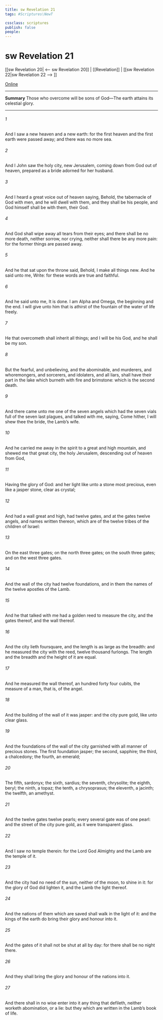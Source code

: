 ```yaml
---
title: sw Revelation 21
tags: #Scriptures\NewT

cssclass: scriptures
publish: false
people:
---
```


# sw Revelation 21
[[sw Revelation 20| <-- sw Revelation 20]] | [[Revelation]] | [[sw Revelation 22|sw Revelation 22 --> ]]

[Online](https://churchofjesuschrist.org/study/scriptures/nt/rev/21?lang=eng)

---
__Summary__
Those who overcome will be sons of God—The earth attains its celestial glory.

---
###### 1 
And I saw a new heaven and a new earth: for the first heaven and the first earth were passed away; and there was no more sea.

###### 2 
And I John saw the holy city, new Jerusalem, coming down from God out of heaven, prepared as a bride adorned for her husband.

###### 3 
And I heard a great voice out of heaven saying, Behold, the tabernacle of God  with men, and he will dwell with them, and they shall be his people, and God himself shall be with them,  their God.

###### 4 
And God shall wipe away all tears from their eyes; and there shall be no more death, neither sorrow, nor crying, neither shall there be any more pain: for the former things are passed away.

###### 5 
And he that sat upon the throne said, Behold, I make all things new. And he said unto me, Write: for these words are true and faithful.

###### 6 
And he said unto me, It is done. I am Alpha and Omega, the beginning and the end. I will give unto him that is athirst of the fountain of the water of life freely.

###### 7 
He that overcometh shall inherit all things; and I will be his God, and he shall be my son.

###### 8 
But the fearful, and unbelieving, and the abominable, and murderers, and whoremongers, and sorcerers, and idolaters, and all liars, shall have their part in the lake which burneth with fire and brimstone: which is the second death.

###### 9 
And there came unto me one of the seven angels which had the seven vials full of the seven last plagues, and talked with me, saying, Come hither, I will shew thee the bride, the Lamb’s wife.

###### 10 
And he carried me away in the spirit to a great and high mountain, and shewed me that great city, the holy Jerusalem, descending out of heaven from God,

###### 11 
Having the glory of God: and her light  like unto a stone most precious, even like a jasper stone, clear as crystal;

###### 12 
And had a wall great and high,  had twelve gates, and at the gates twelve angels, and names written thereon, which are  of the twelve tribes of the children of Israel:

###### 13 
On the east three gates; on the north three gates; on the south three gates; and on the west three gates.

###### 14 
And the wall of the city had twelve foundations, and in them the names of the twelve apostles of the Lamb.

###### 15 
And he that talked with me had a golden reed to measure the city, and the gates thereof, and the wall thereof.

###### 16 
And the city lieth foursquare, and the length is as large as the breadth: and he measured the city with the reed, twelve thousand furlongs. The length and the breadth and the height of it are equal.

###### 17 
And he measured the wall thereof, an hundred  forty  four cubits,  the measure of a man, that is, of the angel.

###### 18 
And the building of the wall of it was  jasper: and the city  pure gold, like unto clear glass.

###### 19 
And the foundations of the wall of the city  garnished with all manner of precious stones. The first foundation  jasper; the second, sapphire; the third, a chalcedony; the fourth, an emerald;

###### 20 
The fifth, sardonyx; the sixth, sardius; the seventh, chrysolite; the eighth, beryl; the ninth, a topaz; the tenth, a chrysoprasus; the eleventh, a jacinth; the twelfth, an amethyst.

###### 21 
And the twelve gates  twelve pearls; every several gate was of one pearl: and the street of the city  pure gold, as it were transparent glass.

###### 22 
And I saw no temple therein: for the Lord God Almighty and the Lamb are the temple of it.

###### 23 
And the city had no need of the sun, neither of the moon, to shine in it: for the glory of God did lighten it, and the Lamb  the light thereof.

###### 24 
And the nations of them which are saved shall walk in the light of it: and the kings of the earth do bring their glory and honour into it.

###### 25 
And the gates of it shall not be shut at all by day: for there shall be no night there.

###### 26 
And they shall bring the glory and honour of the nations into it.

###### 27 
And there shall in no wise enter into it any thing that defileth, neither  worketh abomination, or  a lie: but they which are written in the Lamb’s book of life.

